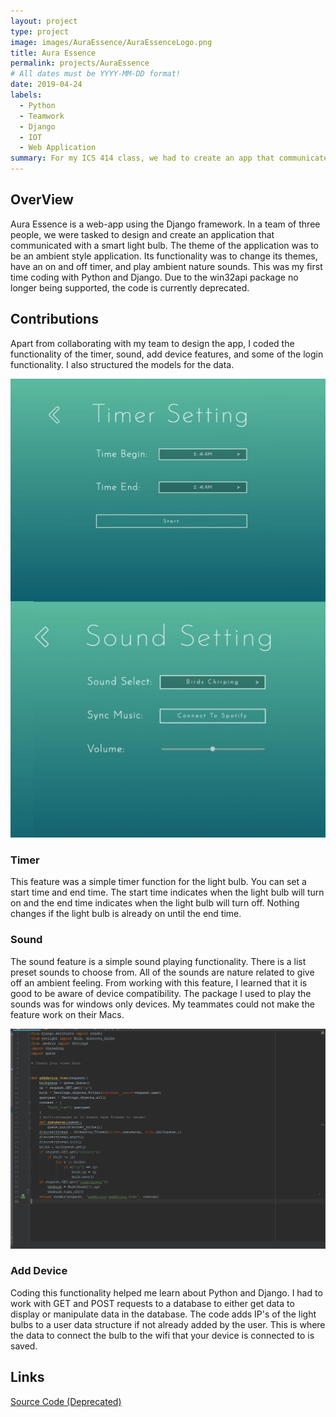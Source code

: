 ```yaml
---
layout: project
type: project
image: images/AuraEssence/AuraEssenceLogo.png
title: Aura Essence
permalink: projects/AuraEssence
# All dates must be YYYY-MM-DD format!
date: 2019-04-24
labels:
  - Python
  - Teamwork
  - Django
  - IOT
  - Web Application
summary: For my ICS 414 class, we had to create an app that communicated with a smart light bulb.
---
```

## OverView
Aura Essence is a web-app using the Django framework. In a team of three people, we 
were tasked to design and create an application that communicated with a smart light bulb. The theme of the application 
was to be an ambient style application. Its functionality was to change its themes, have an on and off timer, and play 
ambient nature sounds. This was my first time coding with Python and Django. Due to the win32api package no longer being supported, 
the code is currently deprecated.

## Contributions
Apart from collaborating with my team to design the app, I coded the functionality 
of the timer, sound, add device features, and some of the login functionality. I also structured the models for the data.

<img class="ui medium floated rounded image" src="../images/AuraEssence/TimerSound.jpg">

### Timer
This feature was a simple timer function for the light bulb. You can set a start time 
and end time. The start time indicates when the light bulb will turn on and the end time indicates when the light bulb will
turn off. Nothing changes if the light bulb is already on until the end time. 

### Sound
The sound feature is a simple sound playing functionality. There is a list preset 
sounds to choose from. All of the sounds are nature related to give off an ambient feeling. From working with this feature,
I learned that it is good to be aware of device compatibility. The package I used to play the sounds was for windows only 
devices. My teammates could not make the feature work on their Macs.

<img class="ui medium floated rounded image" src="../images/AuraEssence/AddDevice.png">

### Add Device
Coding this functionality helped me learn about Python and Django. I had to work with
GET and POST requests to a database to either get data to display or manipulate data in the database. The code adds IP's 
of the light bulbs to a user data structure if not already added by the user. This is where the data to connect the bulb 
to the wifi that your device is connected to is saved.

## Links
[Source Code (Deprecated)](https://github.com/teamjst/aura-essence)